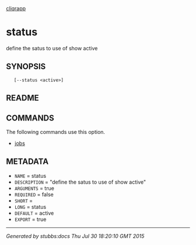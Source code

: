 [cliqrapp](../../index.html)

# status

define the satus to use of show active

## SYNOPSIS

       [--status <active>]

## README



## COMMANDS

The following commands use this option.

* [jobs](../../commands/jobs/index.html)

## METADATA

* `NAME` = status
* `DESCRIPTION` = "define the satus to use of show active"
* `ARGUMENTS` = true
* `REQUIRED` = false
* `SHORT` = 
* `LONG` = status
* `DEFAULT` = active
* `EXPORT` = true

----

*Generated by stubbs:docs Thu Jul 30 18:20:10 GMT 2015*

